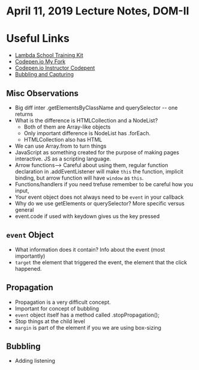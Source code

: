 # April 11, 2019 Lecture Notes, DOM-II

# Useful Links 
- [Lambda School Training Kit](https://learn.lambdaschool.com/fsw/module/recjwv3rifa4nfxbn)
- [Codepen.io My Fork](https://codepen.io/arturolei/pen/rbwMqW)
- [Codepen.io Instructor Codepent](https://codepen.io/lambdaschool/pen/pBwExJ)
- [Bubbling and Capturing](https://javascript.info/bubbling-and-capturing)


## Misc Observations 
- Big diff inter .getElementsByClassName and querySelector -- one returns 
- What is the difference is HTMLCollection and a NodeList?
    - Both of them are Array-like objects
    - Only important difference is NodeList has .forEach. 
    - HTMLCollection also has HTML
- We can use Array.from to turn things
- JavaScript as something created for the purpose of making pages interactive. JS as a scripting language. 
- Arrow functions--> Careful about using them, regular function declaration in .addEventListener will make `this` the function, implicit binding, but arrow function will have `window` as `this`. 
- Functions/handlers if you need trefuse remember to be careful how you input, 
- Your event object does not always need to be `event` in your callback
- Why do we use getElements or querySelector? More specific versus general
- event.code if used with keydown gives us the key pressed

## `event` Object
- What information does it contain?  Info about the event (most importantly)
- `target` the element that triggered the event, the element that the click happened. 

## Propagation
- Propagation is a very difficult concept. 
- Important for concept of bubbling
- `event` object itself has a method called .stopPropagation();
- Stop things at the child level
- `margin` is part of the element if you we are using box-sizing

## Bubbling
- Adding listening 